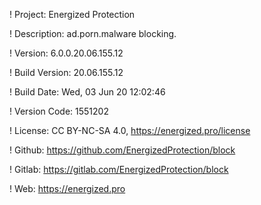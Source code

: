 ! Project: Energized Protection

! Description: ad.porn.malware blocking.

! Version: 6.0.0.20.06.155.12

! Build Version: 20.06.155.12

! Build Date: Wed, 03 Jun 20 12:02:46

! Version Code: 1551202

! License: CC BY-NC-SA 4.0, https://energized.pro/license

! Github: https://github.com/EnergizedProtection/block

! Gitlab: https://gitlab.com/EnergizedProtection/block


! Web: https://energized.pro
